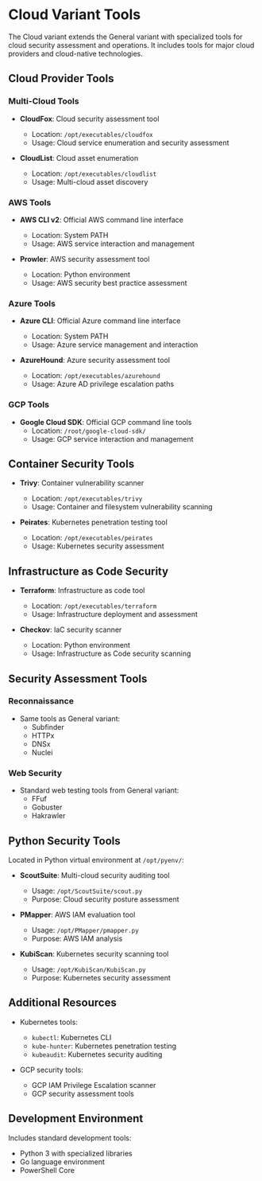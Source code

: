 # Cloud Variant Tools

The Cloud variant extends the General variant with specialized tools for cloud security assessment and operations. It includes tools for major cloud providers and cloud-native technologies.

## Cloud Provider Tools

### Multi-Cloud Tools

- **CloudFox**: Cloud security assessment tool
  - Location: `/opt/executables/cloudfox`
  - Usage: Cloud service enumeration and security assessment

- **CloudList**: Cloud asset enumeration
  - Location: `/opt/executables/cloudlist`
  - Usage: Multi-cloud asset discovery

### AWS Tools

- **AWS CLI v2**: Official AWS command line interface
  - Location: System PATH
  - Usage: AWS service interaction and management

- **Prowler**: AWS security assessment tool
  - Location: Python environment
  - Usage: AWS security best practice assessment

### Azure Tools

- **Azure CLI**: Official Azure command line interface
  - Location: System PATH
  - Usage: Azure service management and interaction

- **AzureHound**: Azure security assessment tool
  - Location: `/opt/executables/azurehound`
  - Usage: Azure AD privilege escalation paths

### GCP Tools

- **Google Cloud SDK**: Official GCP command line tools
  - Location: `/root/google-cloud-sdk/`
  - Usage: GCP service interaction and management

## Container Security Tools

- **Trivy**: Container vulnerability scanner
  - Location: `/opt/executables/trivy`
  - Usage: Container and filesystem vulnerability scanning

- **Peirates**: Kubernetes penetration testing tool
  - Location: `/opt/executables/peirates`
  - Usage: Kubernetes security assessment

## Infrastructure as Code Security

- **Terraform**: Infrastructure as code tool
  - Location: `/opt/executables/terraform`
  - Usage: Infrastructure deployment and assessment

- **Checkov**: IaC security scanner
  - Location: Python environment
  - Usage: Infrastructure as Code security scanning

## Security Assessment Tools

### Reconnaissance

- Same tools as General variant:
  - Subfinder
  - HTTPx
  - DNSx
  - Nuclei

### Web Security

- Standard web testing tools from General variant:
  - FFuf
  - Gobuster
  - Hakrawler

## Python Security Tools

Located in Python virtual environment at `/opt/pyenv/`:

- **ScoutSuite**: Multi-cloud security auditing tool
  - Usage: `/opt/ScoutSuite/scout.py`
  - Purpose: Cloud security posture assessment

- **PMapper**: AWS IAM evaluation tool
  - Usage: `/opt/PMapper/pmapper.py`
  - Purpose: AWS IAM analysis

- **KubiScan**: Kubernetes security scanning tool
  - Usage: `/opt/KubiScan/KubiScan.py`
  - Purpose: Kubernetes security assessment

## Additional Resources

- Kubernetes tools:
  - `kubectl`: Kubernetes CLI
  - `kube-hunter`: Kubernetes penetration testing
  - `kubeaudit`: Kubernetes security auditing

- GCP security tools:
  - GCP IAM Privilege Escalation scanner
  - GCP security assessment tools

## Development Environment

Includes standard development tools:

- Python 3 with specialized libraries
- Go language environment
- PowerShell Core
